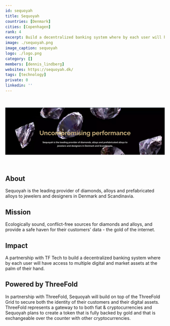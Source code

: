 ```yaml
---
id: sequoyah
title: Sequoyah
countries: [Denmark]
cities: [Copenhagen]
rank: 4
excerpt: Build a decentralized banking system where by each user will have access to multiple digital and market assets at the palm of their hand.
image: ./sequoyah.png
image_caption: sequoyah
logo: ./logo.png
category: []
members: [dennis_lindberg]
websites: https://sequoyah.dk/
tags: [technology]
private: 0
linkedin: ''
---
```


<br/>

![sequoyah](./sequoyah2.png)

<br/>

## About

Sequoyah is the leading provider of diamonds, alloys and prefabricated alloys to jewelers and designers in Denmark and Scandinavia.

## Mission

Ecologically sound, conflict-free sources for diamonds and alloys, and provide a safe haven for their customers' data - the gold of the internet.

## Impact

A partnership with TF Tech to build a decentralized banking system where by each user will have access to multiple digital and market assets at the palm of their hand.

## Powered by ThreeFold

In partnership with ThreeFold, Sequoyah will build on top of the ThreeFold Grid to secure both the identity of their customers and their digital assets. ThreeFold represents a gateway to to both fiat & cryptocurrencies and Sequoyah plans to create a token that is fully backed by gold and that is exchangeable over the counter with other cryptocurrencies.